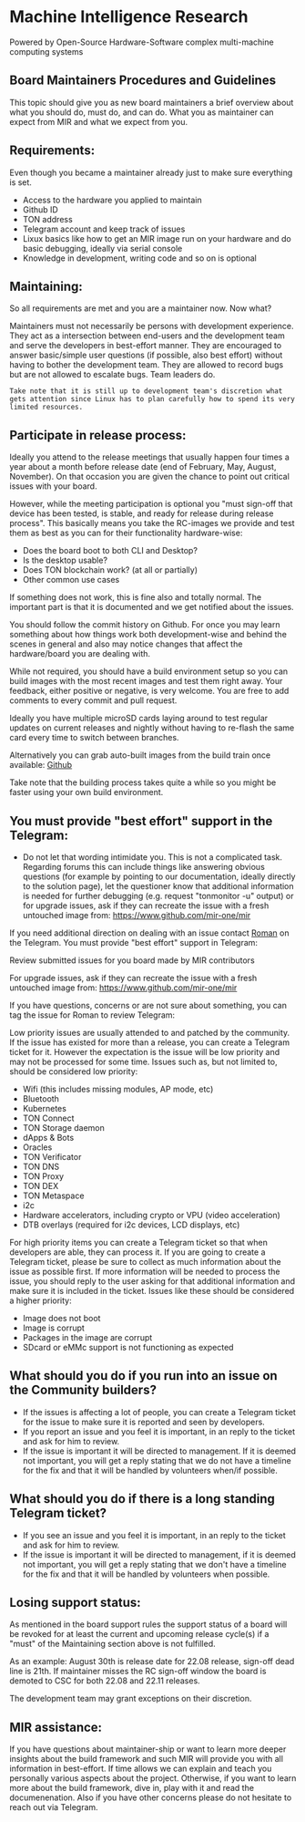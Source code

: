 # Machine Intelligence Research
Powered by Open-Source Hardware-Software complex multi-machine computing systems

## Board Maintainers Procedures and Guidelines
This topic should give you as new board maintainers a brief overview about what you should do, must do, and can do. What you as maintainer can expect from MIR and what we expect from you.

## Requirements:
Even though you became a maintainer already just to make sure everything is set.

* Access to the hardware you applied to maintain
* Github ID
* TON address
* Telegram account and keep track of issues
* Lixux basics like how to get an MIR image run on your hardware and do basic debugging, ideally via serial console
* Knowledge in development, writing code and so on is optional

## Maintaining:
So all requirements are met and you are a maintainer now. Now what?

Maintainers must not necessarily be persons with development experience. They act as a intersection between end-users and the development team and serve the developers in best-effort manner. They are encouraged to answer basic/simple user questions (if possible, also best effort) without having to bother the development team. They are allowed to record bugs but are not allowed to escalate bugs. Team leaders do.

```Take note that it is still up to development team's discretion what gets attention since Linux has to plan carefully how to spend its very limited resources.```

## Participate in release process:
Ideally you attend to the release meetings that usually happen four times a year about a month before release date (end of February, May, August, November). On that occasion you are given the chance to point out critical issues with your board.

However, while the meeting participation is optional you "must sign-off that device has been tested, is stable, and ready for release during release process". This basically means you take the RC-images we provide and test them as best as you can for their functionality hardware-wise:

* Does the board boot to both CLI and Desktop?
* Is the desktop usable?
* Does TON blockchain work? (at all or partially)
* Other common use cases

If something does not work, this is fine also and totally normal. The important part is that it is documented and we get notified about the issues.

You should follow the commit history on Github. For once you may learn something about how things work both development-wise and behind the scenes in general and also may notice changes that affect the hardware/board you are dealing with.

While not required, you should have a build environment setup so you can build images with the most recent images and test them right away. Your feedback, either positive or negative, is very welcome. You are free to add comments to every commit and pull request.

Ideally you have multiple microSD cards laying around to test regular updates on current releases and nightly without having to re-flash the same card every time to switch between branches.

Alternatively you can grab auto-built images from the build train once available: [Github](https://github.com/mir-one/build/releases)

Take note that the building process takes quite a while so you might be faster using your own build environment.

## You must provide "best effort" support in the Telegram:

* Do not let that wording intimidate you. This is not a complicated task. Regarding forums this can include things like answering obvious questions (for example by pointing to our documentation, ideally directly to the solution page), let the questioner know that additional information is needed for further debugging (e.g. request "tonmonitor -u" output) or for upgrade issues, ask if they can recreate the issue with a fresh untouched image from: https://www.github.com/mir-one/mir

If you need additional direction on dealing with an issue contact [Roman](https://github.com/inozemtsev-roman) on the Telegram.
You must provide "best effort" support in Telegram:

Review submitted issues for you board made by MIR contributors

For upgrade issues, ask if they can recreate the issue with a fresh untouched image from: https://www.github.com/mir-one/mir

If you have questions, concerns or are not sure about something, you can tag the issue for Roman to review Telegram:

Low priority issues are usually attended to and patched by the community. If the issue has existed for more than a release, you can create a Telegram ticket for it. However the expectation is the issue will be low priority and may not be processed for some time. Issues such as, but not limited to, should be considered low priority:

* Wifi (this includes missing modules, AP mode, etc)
* Bluetooth
* Kubernetes
* TON Connect
* TON Storage daemon
* dApps & Bots
* Oracles
* TON Verificator
* TON DNS
* TON Proxy
* TON DEX
* TON Metaspace
* i2c
* Hardware accelerators, including crypto or VPU (video acceleration)
* DTB overlays (required for i2c devices, LCD displays, etc)

For high priority items you can create a Telegram ticket so that when developers are able, they can process it. If you are going to create a Telegram ticket, please be sure to collect as much information about the issue as possible first. If more information will be needed to process the issue, you should reply to the user asking for that additional information and make sure it is included in the ticket. Issues like these should be considered a higher priority:

* Image does not boot
* Image is corrupt
* Packages in the image are corrupt
* SDcard or eMMc support is not functioning as expected

## What should you do if you run into an issue on the Community builders?

* If the issues is affecting a lot of people, you can create a Telegram ticket for the issue to make sure it is reported and seen by developers.
* If you report an issue and you feel it is important, in an reply to the ticket and ask for him to review.
* If the issue is important it will be directed to management. If it is deemed not important, you will get a reply stating that we do not have a timeline for the fix and that it will be handled by volunteers when/if possible.

## What should you do if there is a long standing Telegram ticket?
* If you see an issue and you feel it is important, in an reply to the ticket and ask for him to review.
* If the issue is important it will be directed to management, if it is deemed not important, you will get a reply stating that we don't have a timeline for the fix and that it will be handled by volunteers when possible.

## Losing support status:
As mentioned in the board support rules the support status of a board will be revoked for at least the current and upcoming release cycle(s) if a "must" of the Maintaining section above is not fulfilled.

As an example: August 30th is release date for 22.08 release, sign-off dead line is 21th. If maintainer misses the RC sign-off window the board is demoted to CSC for both 22.08 and 22.11 releases.

The development team may grant exceptions on their discretion.

## MIR assistance:
If you have questions about maintainer-ship or want to learn more deeper insights about the build framework and such MIR will provide you with all information in best-effort. If time allows we can explain and teach you personally various aspects about the project. Otherwise, if you want to learn more about the build framework, dive in, play with it and read the documenenation. Also if you have other concerns please do not hesitate to reach out via Telegram.
